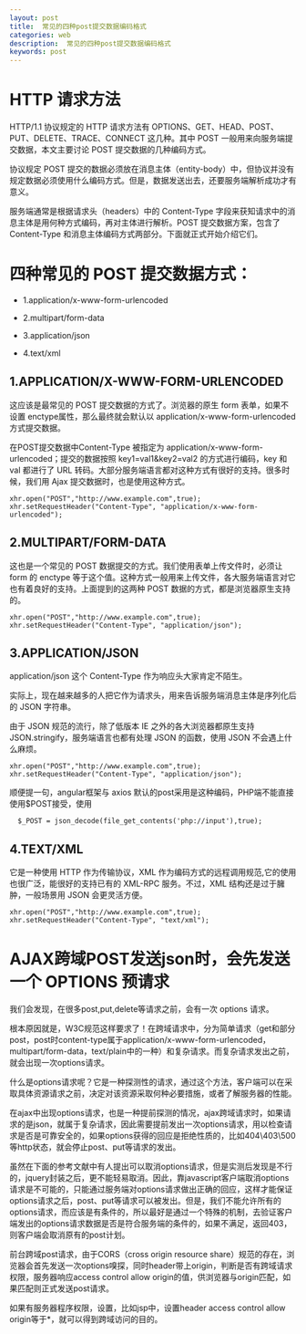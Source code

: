 ```yaml
---
layout: post
title:  常见的四种post提交数据编码格式
categories: web
description:  常见的四种post提交数据编码格式
keywords: post
---
```





# HTTP 请求方法

HTTP/1.1 协议规定的 HTTP 请求方法有 OPTIONS、GET、HEAD、POST、PUT、DELETE、TRACE、CONNECT 这几种。其中 POST 一般用来向服务端提交数据，本文主要讨论 POST 提交数据的几种编码方式。

协议规定 POST 提交的数据必须放在消息主体（entity-body）中，但协议并没有规定数据必须使用什么编码方式。但是，数据发送出去，还要服务端解析成功才有意义。

服务端通常是根据请求头（headers）中的 Content-Type 字段来获知请求中的消息主体是用何种方式编码，再对主体进行解析。POST 提交数据方案，包含了 Content-Type 和消息主体编码方式两部分。下面就正式开始介绍它们。



# 四种常见的 POST 提交数据方式：

- 1.application/x-www-form-urlencoded

- 2.multipart/form-data

- 3.application/json

- 4.text/xml



## 1.APPLICATION/X-WWW-FORM-URLENCODED

这应该是最常见的 POST 提交数据的方式了。浏览器的原生 form 表单，如果不设置 enctype属性，那么最终就会默认以 application/x-www-form-urlencoded 方式提交数据。

在POST提交数据中Content-Type 被指定为 application/x-www-form-urlencoded；提交的数据按照 key1=val1&key2=val2 的方式进行编码，key 和 val 都进行了 URL 转码。大部分服务端语言都对这种方式有很好的支持。很多时候，我们用 Ajax 提交数据时，也是使用这种方式。

```
xhr.open("POST","http://www.example.com",true);
xhr.setRequestHeader("Content-Type", "application/x-www-form-urlencoded");
```


## 2.MULTIPART/FORM-DATA

这也是一个常见的 POST 数据提交的方式。我们使用表单上传文件时，必须让 form 的 enctype 等于这个值。这种方式一般用来上传文件，各大服务端语言对它也有着良好的支持。上面提到的这两种 POST 数据的方式，都是浏览器原生支持的。

```
xhr.open("POST","http://www.example.com",true);
xhr.setRequestHeader("Content-Type", "application/json");
```


## 3.APPLICATION/JSON

application/json 这个 Content-Type 作为响应头大家肯定不陌生。

实际上，现在越来越多的人把它作为请求头，用来告诉服务端消息主体是序列化后的 JSON 字符串。

由于 JSON 规范的流行，除了低版本 IE 之外的各大浏览器都原生支持 JSON.stringify，服务端语言也都有处理 JSON 的函数，使用 JSON 不会遇上什么麻烦。

```
xhr.open("POST","http://www.example.com",true);
xhr.setRequestHeader("Content-Type", "application/json");
```

顺便提一句，angular框架与 axios 默认的post采用是这种编码，PHP端不能直接使用$POST接受，使用

```
  $_POST = json_decode(file_get_contents('php://input'),true);
```


## 4.TEXT/XML

它是一种使用 HTTP 作为传输协议，XML 作为编码方式的远程调用规范,它的使用也很广泛，能很好的支持已有的 XML-RPC 服务。不过，XML 结构还是过于臃肿，一般场景用 JSON 会更灵活方便。
```
xhr.open("POST","http://www.example.com",true);
xhr.setRequestHeader("Content-Type", "text/xml");
```




# AJAX跨域POST发送json时，会先发送一个 OPTIONS 预请求

我们会发现，在很多post,put,delete等请求之前，会有一次 options 请求。

根本原因就是，W3C规范这样要求了！在跨域请求中，分为简单请求（get和部分post，post时content-type属于application/x-www-form-urlencoded，multipart/form-data，text/plain中的一种）和复杂请求。而复杂请求发出之前，就会出现一次options请求。

什么是options请求呢？它是一种探测性的请求，通过这个方法，客户端可以在采取具体资源请求之前，决定对该资源采取何种必要措施，或者了解服务器的性能。

在ajax中出现options请求，也是一种提前探测的情况，ajax跨域请求时，如果请求的是json，就属于复杂请求，因此需要提前发出一次options请求，用以检查请求是否是可靠安全的，如果options获得的回应是拒绝性质的，比如404\403\500等http状态，就会停止post、put等请求的发出。

虽然在下面的参考文献中有人提出可以取消options请求，但是实测后发现是不行的，jquery封装之后，更不能轻易取消。因此，靠javascript客户端取消options请求是不可能的，只能通过服务端对options请求做出正确的回应，这样才能保证options请求之后，post、put等请求可以被发出。但是，我们不能允许所有的options请求，而应该是有条件的，所以最好是通过一个特殊的机制，去验证客户端发出的options请求数据是否是符合服务端的条件的，如果不满足，返回403，则客户端会取消原有的post计划。


前台跨域post请求，由于CORS（cross origin resource share）规范的存在，浏览器会首先发送一次options嗅探，同时header带上origin，判断是否有跨域请求权限，服务器响应access control allow origin的值，供浏览器与origin匹配，如果匹配则正式发送post请求。

如果有服务器程序权限，设置，比如jsp中，设置header access control allow origin等于*，就可以得到跨域访问的目的。
